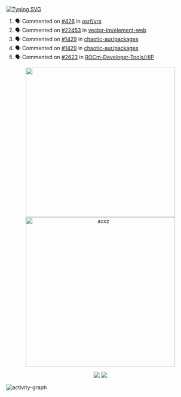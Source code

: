 [![Typing SVG](https://readme-typing-svg.herokuapp.com?size=16&color=AFFFA3&multiline=true&height=75&lines=contributing+to+robotics%2Faerospace%2Fml%2Fgpu+software;packaging+it+for+archlinux;ricer)](https://git.io/typing-svg)

<!--START_SECTION:activity-->
1. 🗣 Commented on [#426](https://github.com/osrf/vrx/issues/426) in [osrf/vrx](https://github.com/osrf/vrx)
2. 🗣 Commented on [#22453](https://github.com/vector-im/element-web/issues/22453) in [vector-im/element-web](https://github.com/vector-im/element-web)
3. 🗣 Commented on [#1429](https://github.com/chaotic-aur/packages/issues/1429) in [chaotic-aur/packages](https://github.com/chaotic-aur/packages)
4. 🗣 Commented on [#1429](https://github.com/chaotic-aur/packages/issues/1429) in [chaotic-aur/packages](https://github.com/chaotic-aur/packages)
5. 🗣 Commented on [#2623](https://github.com/ROCm-Developer-Tools/HIP/issues/2623) in [ROCm-Developer-Tools/HIP](https://github.com/ROCm-Developer-Tools/HIP)
<!--END_SECTION:activity-->

<p align="center">
  <img width="400em" src=https://github-readme-stats.vercel.app/api?username=acxz&include_all_commits=true&show_icons=true />
  <img width="400em" src="https://github-readme-streak-stats.herokuapp.com/?user=acxz&" alt="acxz" />
</p>

<p align="center">
  <img src=https://github-readme-stats.vercel.app/api/top-langs/?username=acxz&layout=compact />
  <img src=https://github-profile-trophy.vercel.app/?username=acxz&row=2&column=4 />
</p>

![activity-graph](https://activity-graph.herokuapp.com/graph?username=acxz&theme=aqua)
